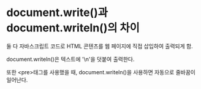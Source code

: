 # document.write()과 document.writeln()의 차이

둘 다 자바스크립트 코드로 HTML 콘텐츠를 웹 페이지에 직접 삽입하여 출력되게 함.

document.writeln()은 텍스트에 '\n'을 덧붙여 출력한다.

또한 \<pre\>태그를 사용했을 때, document.writeln()을 사용하면 자동으로 줄바꿈이 일어난다.
